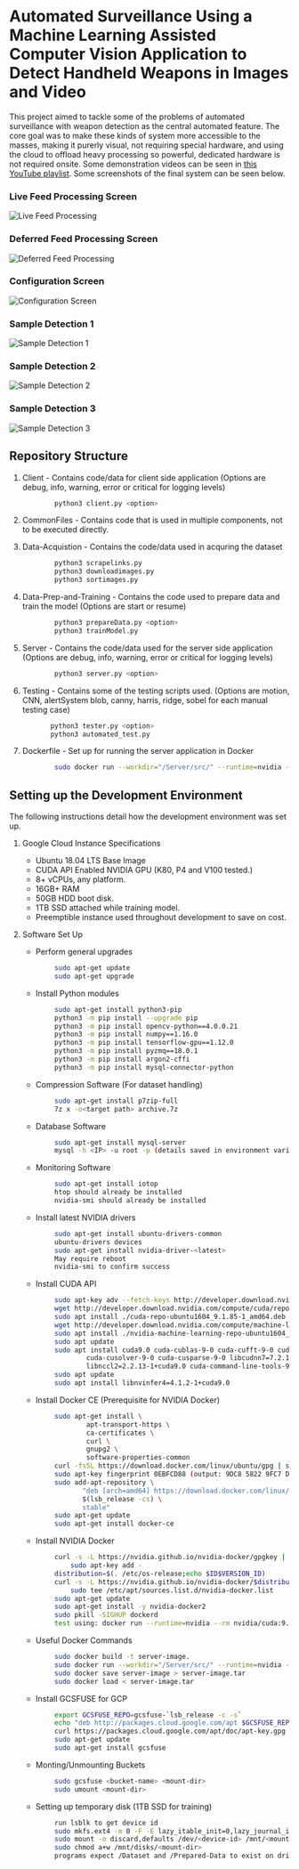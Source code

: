 # Automated Surveillance Using a Machine Learning Assisted Computer Vision Application to Detect Handheld Weapons in Images and Video

This project aimed to tackle some of the problems of automated surveillance with weapon detection as the central automated feature. The core goal was to make these kinds of system more accessible to the masses, making it purerly visual, not requiring special hardware, and using the cloud to offload heavy processing so powerful, dedicated hardware is not required onsite. Some demonstration videos can be seen in [this YouTube playlist](https://www.youtube.com/playlist?list=PLK5DhDZQB1eEay-w90M8QicF_nWRFuBye "Project Demonstration"). Some screenshots of the final system can be seen below.

### Live Feed Processing Screen
![Live Feed Processing](https://imgur.com/4xWsxDp.jpg "Live Feed Processing")

### Deferred Feed Processing Screen
![Deferred Feed Processing](https://imgur.com/MyN2LTX.jpg "Deferred Feed Processing")

### Configuration Screen
![Configuration Screen](https://imgur.com/4vnF5Ec.jpg "Configuration Screen")

### Sample Detection 1
![Sample Detection 1](https://imgur.com/nGr7kal.jpg "Sample Detection 1")

### Sample Detection 2
![Sample Detection 2](https://imgur.com/8qnA2DY.jpg "Sample Detection 2")

### Sample Detection 3
![Sample Detection 3](https://imgur.com/mTuIPff.jpg "Sample Detection 3")


## Repository Structure

1. Client - Contains code/data for client side application (Options  are debug, info, warning, error or critical for logging levels)
	```sh
		    python3 client.py <option> 
	```
	
2. CommonFiles - Contains code that is used in multiple components, not to be executed directly.
3. Data-Acquistion - Contains the code/data used in acquring the dataset
    ```sh
            python3 scrapelinks.py
            python3 downloadimages.py
            python3 sortimages.py
    ```
4. Data-Prep-and-Training - Contains the code used to prepare data and train the model (Options are start or resume)
    ```sh
            python3 prepareData.py <option>
            python3 trainModel.py
    ```

5. Server - Contains the code/data used for the server side application (Options  are debug, info, warning, error or critical for logging levels)
    ```sh
            python3 server.py <option>
    ```

6. Testing - Contains some of the testing scripts used. (Options are  motion, CNN, alertSystem blob, canny, harris, ridge, sobel for each manual testing case)
     ```sh
            python3 tester.py <option>
            python3 automated_test.py
     ```
     
7. Dockerfile - Set up for running the server application in Docker
    ```sh
            sudo docker run --workdir="/Server/src/" --runtime=nvidia --env-file="../envFile" --network=host server-image
    ```
      

## Setting up the Development Environment

The following instructions detail how the development environment was set up.
1. Google Cloud Instance Specifications
    * Ubuntu 18.04 LTS Base Image
    * CUDA API Enabled NVIDIA GPU (K80, P4 and V100 tested.)
    * 8+ vCPUs, any platform.
    * 16GB+ RAM
    * 50GB HDD boot disk.
    * 1TB SSD attached while training model.
    * Preemptible instance used throughout development to save on cost.


2. Software Set Up
    * Perform general upgrades
    ```sh
            sudo apt-get update
            sudo apt-get upgrade
    ```
    * Install Python modules
    ```sh
            sudo apt-get install python3-pip
            python3 -m pip install --upgrade pip
    		python3 -m pip install opencv-python==4.0.0.21
    		python3 -m pip install numpy==1.16.0
    		python3 -m pip install tensorflow-gpu==1.12.0
    		python3 -m pip install pyzmq==18.0.1
    		python3 -m pip install argon2-cffi
    		python3 -m pip install mysql-connector-python
	```

	* Compression Software (For dataset handling)
	```sh
            sudo apt-get install p7zip-full
    		7z x -o<target path> archive.7z
	```	
	* Database Software
	```sh
            sudo apt-get install mysql-server
    		mysql -h <IP> -u root -p (details saved in environment variables)
    ```
	* Monitoring Software
    ```sh
        	sudo apt-get install iotop
    		htop should already be installed
    		nvidia-smi should already be installed
	```
	* Install latest NVIDIA drivers
	```sh
            sudo apt-get install ubuntu-drivers-common
    		ubuntu-drivers devices
    	    sudo apt-get install nvidia-driver-<latest>
    		May require reboot
    		nvidia-smi to confirm success
    ```
	* Install CUDA API
	```sh
    		sudo apt-key adv --fetch-keys http://developer.download.nvidia.com/compute/cuda/repos/ubuntu1604/x86_64/7fa2af80.pub
    		wget http://developer.download.nvidia.com/compute/cuda/repos/ubuntu1604/x86_64/cuda-repo-ubuntu1604_9.1.85-1_amd64.deb
    		sudo apt install ./cuda-repo-ubuntu1604_9.1.85-1_amd64.deb
    		wget http://developer.download.nvidia.com/compute/machine-learning/repos/ubuntu1604/x86_64/nvidia-machine-learning-repo-ubuntu1604_1.0.0-1_amd64.deb
    		sudo apt install ./nvidia-machine-learning-repo-ubuntu1604_1.0.0-1_amd64.deb
    		sudo apt update
    		sudo apt install cuda9.0 cuda-cublas-9-0 cuda-cufft-9-0 cuda-curand-9-0 \
    			    cuda-cusolver-9-0 cuda-cusparse-9-0 libcudnn7=7.2.1.38-1+cuda9.0 \
    			    libnccl2=2.2.13-1+cuda9.0 cuda-command-line-tools-9-0
    		sudo apt update
    		sudo apt install libnvinfer4=4.1.2-1+cuda9.0
	```
	* Install Docker CE (Prerequisite for NVIDIA Docker)
	```sh
    		sudo apt-get install \
    			    apt-transport-https \
    			    ca-certificates \
    			    curl \
    			    gnupg2 \
    			    software-properties-common
    		curl -fsSL https://download.docker.com/linux/ubuntu/gpg | sudo apt-key add -
    		sudo apt-key fingerprint 0EBFCD88 (output: 9DC8 5822 9FC7 DD38 854A E2D8 8D81 803C 0EBF CD88)
    		sudo add-apt-repository \
    			   "deb [arch=amd64] https://download.docker.com/linux/ubuntu \
    			   $(lsb_release -cs) \
    			   stable"
    		sudo apt-get update
    		sudo apt-get install docker-ce
	```	
	* Install NVIDIA Docker
	```sh
    		curl -s -L https://nvidia.github.io/nvidia-docker/gpgkey | \
    			sudo apt-key add -
    		distribution=$(. /etc/os-release;echo $ID$VERSION_ID)
    		curl -s -L https://nvidia.github.io/nvidia-docker/$distribution/nvidia-docker.list | \
    			sudo tee /etc/apt/sources.list.d/nvidia-docker.list
    		sudo apt-get update
    		sudo apt-get install -y nvidia-docker2
    		sudo pkill -SIGHUP dockerd
    		test using: docker run --runtime=nvidia --rm nvidia/cuda:9.0-base nvidia-smi
    ```
	* Useful Docker Commands
	```sh
    		sudo docker build -t server-image.
    		sudo docker run --workdir="/Server/src/" --runtime=nvidia --env-file="../envFile" --network=host server-image
    		sudo docker save server-image > server-image.tar
    		sudo docker load < server-image.tar
	```	
	* Install GCSFUSE for GCP 
	```sh
    		export GCSFUSE_REPO=gcsfuse-`lsb_release -c -s`
    	    echo "deb http://packages.cloud.google.com/apt $GCSFUSE_REPO main" | sudo tee /etc/apt/sources.list.d/gcsfuse.list
    		curl https://packages.cloud.google.com/apt/doc/apt-key.gpg | sudo apt-key add -
    		sudo apt-get update
    		sudo apt-get install gcsfuse
	```
	* Monting/Unmounting Buckets
	```sh
    		sudo gcsfuse <bucket-name> <mount-dir>
    		sudo umount <mount-dir>
    ```
		
	* Setting up temporary disk (1TB SSD for training)
	```sh
    		run lsblk to get device id
    		sudo mkfs.ext4 -m 0 -F -E lazy_itable_init=0,lazy_journal_init=0,discard /dev/<device-id>
    		sudo mount -o discard,defaults /dev/<device-id> /mnt/<mount-dir>
    		sudo chmod a+w /mnt/disks/<mount-dir>
    		programs expect /Dataset and /Prepared-Data to exist on drive
    ```